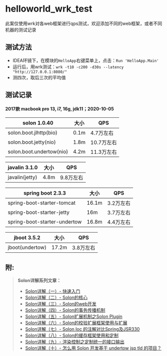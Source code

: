# helloworld_wrk_test

此案仅使用wrk对各web框架进行qps测试，欢迎添加不同的web框架，或者不同机器的测试记录

## 测试方法

* IDEA环镜下，在模块的`HelloApp`右键菜单上，点击：`Run 'HelloApp.Main'`
* 运行后，用wrk测试：`wrk -t10 -c200 -d30s --latency "http://127.0.0.1:8080/"`
* 测四次，取后三次的平均值


## 测试记录

#### 2017款 macbook pro 13, i7, 16g, jdk11；2020-10-05

|  solon 1.0.40 | 大小 | QPS | 
| -------- | -------- | -------- | 
| solon.boot.jlhttp(bio)     | 0.1m     | 4.7万左右     |
| solon.boot.jetty(nio)     | 1.8m     | 10.7万左右     | 
| solon.boot.undertow(nio)     | 4.2m     | 11.3万左右     | 


| javalin 3.1.0  | 大小 |  QPS  | 
| -------- | -------- | -------- |
| javalin(jetty)   | 4.8m |  9.8万左右  | 


| spring boot 2.3.3  | 大小 |  QPS  | 
| -------- | -------- | -------- |
| spring-boot-starter-tomcat   | 16.1m |  3.2万左右  | 
| spring-boot-starter-jetty | 16m | 3.7万左右 |
| spring-boot-starter-undertow | 16.8m | 4.4万左右 |

| jboot 3.5.2  | 大小 |  QPS  | 
| -------- | -------- | -------- |
| jboot(undertow)   | 17.2m |  3.8万左右  | 


## 附:

> **Solon详解系列文章：**
> * [Solon详解（一）- 快速入门](https://www.cnblogs.com/noear/p/13520109.html)
> * [Solon详解（二）- Solon的核心](https://www.cnblogs.com/noear/p/13520125.html)
> * [Solon详解（三）- Solon的web开发](https://www.cnblogs.com/noear/p/13520142.html)
> * [Solon详解（四）- Solon的事务传播机制](https://www.cnblogs.com/noear/p/13545461.html)
> * [Solon详解（五）- Solon扩展机制之Solon Plugin](https://www.cnblogs.com/noear/p/13547433.html)
> * [Solon详解（六）- Solon的校验扩展框架使用与扩展  ](https://www.cnblogs.com/noear/p/13640075.html)
> * [Solon详解（七）- Solon Ioc 的注解对比Spring及JSR330](https://www.cnblogs.com/noear/p/13666001.html)
> * [Solon详解（八）- Solon的缓存框架使用和定制](https://www.cnblogs.com/noear/p/13737075.html)
> * [Solon详解（九）- 渲染控制之定制统一的接口输出](https://www.cnblogs.com/noear/p/13753930.html)
> * [Solon详解（十）- 怎么用 Solon 开发基于 undertow jsp tld 的项目？](https://www.cnblogs.com/noear/p/13772695.html)


